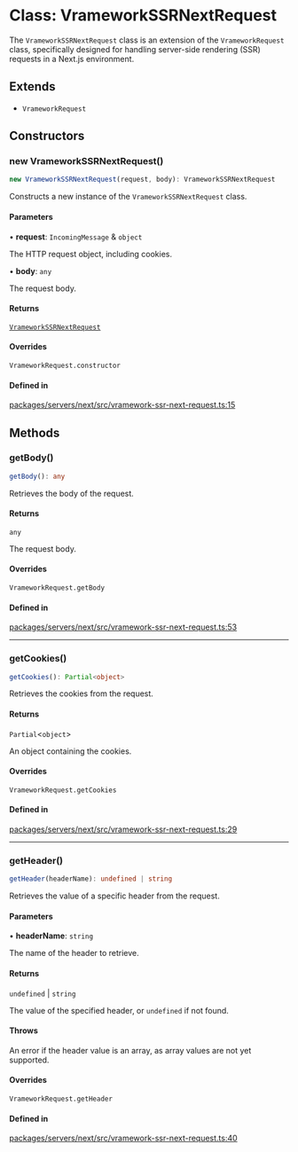# Class: VrameworkSSRNextRequest

The `VrameworkSSRNextRequest` class is an extension of the `VrameworkRequest` class,
specifically designed for handling server-side rendering (SSR) requests in a Next.js environment.

## Extends

- `VrameworkRequest`

## Constructors

### new VrameworkSSRNextRequest()

```ts
new VrameworkSSRNextRequest(request, body): VrameworkSSRNextRequest
```

Constructs a new instance of the `VrameworkSSRNextRequest` class.

#### Parameters

• **request**: `IncomingMessage` & `object`

The HTTP request object, including cookies.

• **body**: `any`

The request body.

#### Returns

[`VrameworkSSRNextRequest`](VrameworkSSRNextRequest.md)

#### Overrides

`VrameworkRequest.constructor`

#### Defined in

[packages/servers/next/src/vramework-ssr-next-request.ts:15](https://github.com/vramework/vramework/blob/725723db2d3435e2df2b809e6609ff26f8be368c/packages/servers/next/src/vramework-ssr-next-request.ts#L15)

## Methods

### getBody()

```ts
getBody(): any
```

Retrieves the body of the request.

#### Returns

`any`

The request body.

#### Overrides

`VrameworkRequest.getBody`

#### Defined in

[packages/servers/next/src/vramework-ssr-next-request.ts:53](https://github.com/vramework/vramework/blob/725723db2d3435e2df2b809e6609ff26f8be368c/packages/servers/next/src/vramework-ssr-next-request.ts#L53)

***

### getCookies()

```ts
getCookies(): Partial<object>
```

Retrieves the cookies from the request.

#### Returns

`Partial`\<`object`\>

An object containing the cookies.

#### Overrides

`VrameworkRequest.getCookies`

#### Defined in

[packages/servers/next/src/vramework-ssr-next-request.ts:29](https://github.com/vramework/vramework/blob/725723db2d3435e2df2b809e6609ff26f8be368c/packages/servers/next/src/vramework-ssr-next-request.ts#L29)

***

### getHeader()

```ts
getHeader(headerName): undefined | string
```

Retrieves the value of a specific header from the request.

#### Parameters

• **headerName**: `string`

The name of the header to retrieve.

#### Returns

`undefined` \| `string`

The value of the specified header, or `undefined` if not found.

#### Throws

An error if the header value is an array, as array values are not yet supported.

#### Overrides

`VrameworkRequest.getHeader`

#### Defined in

[packages/servers/next/src/vramework-ssr-next-request.ts:40](https://github.com/vramework/vramework/blob/725723db2d3435e2df2b809e6609ff26f8be368c/packages/servers/next/src/vramework-ssr-next-request.ts#L40)
